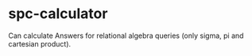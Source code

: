 # spc-calculator
Can calculate Answers for relational algebra queries (only sigma, pi and cartesian product).
